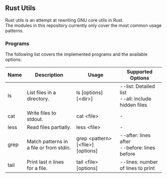 ## Rust Utils

Rust utils is an attempt at rewriting GNU core utils in Rust.
<br/>
The modules in this repository currently only cover the most common usage patterns. 

### Programs

The following list covers the implemented programs and the available options:

| Name      | Description                             | Usage                                  | Supported Options                                          |
|-----------|-----------------------------------------|----------------------------------------|------------------------------------------------------------|
| ls        | List files in a directory.              | ls [options] [\<dir\>]                 | --list: Detailed list <br/> --all: include hidden files    |
| cat       | Write files to stdout.                  | cat \<file\>                           | -                                                          |
| less      | Read files partially.                   | less \<file\>                          | -                                                          |
| grep      | Match patterns in a file or from stdin. | grep \<pattern\> [\<file\>] [options]  | --after: lines after <br/> --before: lines before          |
| tail      | Print last n lines for a file.          | tail \<file\> [options]                | --lines: number of lines to print                          |
